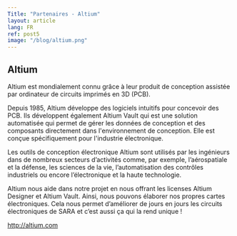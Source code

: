 ```yaml
---
Title: "Partenaires - Altium"
layout: article
lang: FR
ref: post5
image: "/blog/altium.png"
---
```


## Altium
Altium est mondialement connu grâce à leur produit de conception assistée par ordinateur de circuits imprimés en 3D (PCB). 

Depuis 1985, Altium développe des logiciels intuitifs pour concevoir des PCB. Ils développent également Altium Vault qui est une solution automatisée qui permet de gérer les données de conception et des composants directement dans l'environnement de conception. Elle est conçue spécifiquement pour l'industrie électronique.
 
Les outils de conception électronique Altium sont utilisés par les ingénieurs dans de nombreux secteurs d’activités comme, par exemple, l’aérospatiale et la défense, les sciences de la vie, l’automatisation des contrôles industriels ou encore l’électronique et la haute technologie.

Altium nous aide dans notre projet en nous offrant les licenses Altium Designer et Altium Vault. Ainsi, nous pouvons élaborer nos propres cartes électroniques. Cela nous permet d’améliorer de jours en jours les circuits électroniques de SARA et c’est aussi ça qui la rend unique !


<http://altium.com>